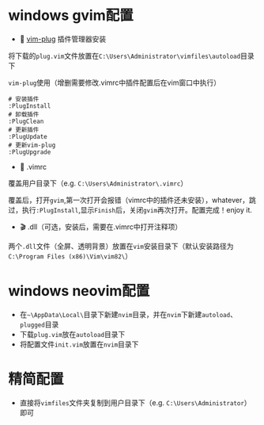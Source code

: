 # windows gvim配置
- :triangular_flag_on_post: [vim-plug](https://github.com/junegunn/vim-plug) 插件管理器安装

将下载的`plug.vim`文件放置在`C:\Users\Administrator\vimfiles\autoload`目录下

`vim-plug`使用（增删需要修改.vimrc中插件配置后在vim窗口中执行）
```
# 安装插件
:PlugInstall
# 卸载插件
:PlugClean
# 更新插件
:PlugUpdate
# 更新vim-plug
:PlugUpgrade
```

- :moyai: .vimrc

覆盖用户目录下（e.g. `C:\Users\Administrator\.vimrc`）

覆盖后，打开`gvim`,第一次打开会报错（vimrc中的插件还未安装），whatever，跳过，执行`:PlugInstall`,显示`Finish`后，关闭`gvim`再次打开。配置完成！enjoy it.

- :clapper: .dll（可选，安装后，需要在.vimrc中打开注释项）

两个`.dll`文件（全屏、透明背景）放置在`vim`安装目录下（默认安装路径为`C:\Program Files (x86)\Vim\vim82\`）

# windows neovim配置
- 在`~\AppData\Local\`目录下新建`nvim`目录，并在`nvim`下新建`autoload`、`plugged`目录
- 下载`plug.vim`放在`autoload`目录下
- 将配置文件`init.vim`放置在`nvim`目录下

# 精简配置
- 直接将`vimfiles`文件夹复制到用户目录下（e.g. `C:\Users\Administrator`）即可
